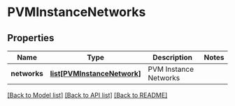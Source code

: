 # PVMInstanceNetworks

## Properties
Name | Type | Description | Notes
------------ | ------------- | ------------- | -------------
**networks** | [**list[PVMInstanceNetwork]**](PVMInstanceNetwork.md) | PVM Instance Networks | 

[[Back to Model list]](../README.md#documentation-for-models) [[Back to API list]](../README.md#documentation-for-api-endpoints) [[Back to README]](../README.md)


